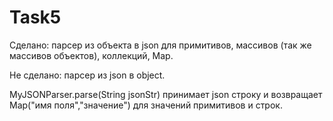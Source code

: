 # Task5
Сделано: парсер из объекта в json для примитивов, массивов (так же массивов объектов), 
коллекций, Map.

Не сделано: парсер из json в object.

MyJSONParser.parse(String jsonStr) принимает json строку и возвращает Map("имя поля","значение")
для значений примитивов и строк.
